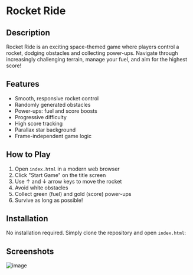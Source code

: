 # Rocket Ride

## Description

Rocket Ride is an exciting space-themed game where players control a rocket, dodging obstacles and collecting power-ups. Navigate through increasingly challenging terrain, manage your fuel, and aim for the highest score!

## Features

- Smooth, responsive rocket control
- Randomly generated obstacles
- Power-ups: fuel and score boosts
- Progressive difficulty
- High score tracking
- Parallax star background
- Frame-independent game logic

## How to Play

1. Open `index.html` in a modern web browser
2. Click "Start Game" on the title screen
3. Use ↑ and ↓ arrow keys to move the rocket
4. Avoid white obstacles
5. Collect green (fuel) and gold (score) power-ups
6. Survive as long as possible!

## Installation

No installation required. Simply clone the repository and open `index.html`:

## Screenshots

![image](https://github.com/user-attachments/assets/4676aa85-1c70-4ed2-8121-c4ddac562fbe)